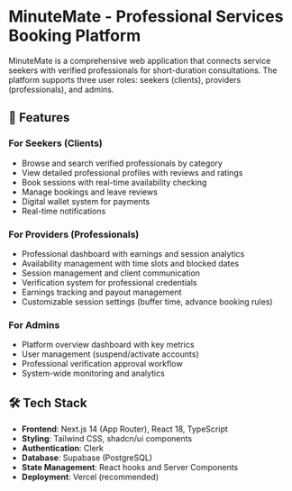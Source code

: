 # MinuteMate - Professional Services Booking Platform

MinuteMate is a comprehensive web application that connects service seekers with verified professionals for short-duration consultations. The platform supports three user roles: seekers (clients), providers (professionals), and admins.

## 🚀 Features

### For Seekers (Clients)
- Browse and search verified professionals by category
- View detailed professional profiles with reviews and ratings
- Book sessions with real-time availability checking
- Manage bookings and leave reviews
- Digital wallet system for payments
- Real-time notifications

### For Providers (Professionals)
- Professional dashboard with earnings and session analytics
- Availability management with time slots and blocked dates
- Session management and client communication
- Verification system for professional credentials
- Earnings tracking and payout management
- Customizable session settings (buffer time, advance booking rules)

### For Admins
- Platform overview dashboard with key metrics
- User management (suspend/activate accounts)
- Professional verification approval workflow
- System-wide monitoring and analytics

## 🛠 Tech Stack

- **Frontend**: Next.js 14 (App Router), React 18, TypeScript
- **Styling**: Tailwind CSS, shadcn/ui components
- **Authentication**: Clerk
- **Database**: Supabase (PostgreSQL)
- **State Management**: React hooks and Server Components
- **Deployment**: Vercel (recommended)

